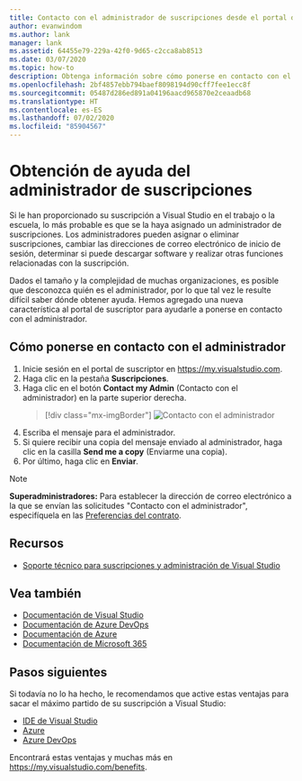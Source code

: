 ```yaml
---
title: Contacto con el administrador de suscripciones desde el portal de suscriptor
author: evanwindom
ms.author: lank
manager: lank
ms.assetid: 64455e79-229a-42f0-9d65-c2cca8ab8513
ms.date: 03/07/2020
ms.topic: how-to
description: Obtenga información sobre cómo ponerse en contacto con el administrador de suscripciones para obtener ayuda con preguntas o problemas.
ms.openlocfilehash: 2bf4857ebb794baef8098194d90cff7fee1ecc8f
ms.sourcegitcommit: 05487d286ed891a04196aacd965870e2ceaadb68
ms.translationtype: HT
ms.contentlocale: es-ES
ms.lasthandoff: 07/02/2020
ms.locfileid: "85904567"
---
```

# <a name="get-assistance-from-your-subscriptions-administrator"></a>Obtención de ayuda del administrador de suscripciones
Si le han proporcionado su suscripción a Visual Studio en el trabajo o la escuela, lo más probable es que se la haya asignado un administrador de suscripciones.  Los administradores pueden asignar o eliminar suscripciones, cambiar las direcciones de correo electrónico de inicio de sesión, determinar si puede descargar software y realizar otras funciones relacionadas con la suscripción.

Dados el tamaño y la complejidad de muchas organizaciones, es posible que desconozca quién es el administrador, por lo que tal vez le resulte difícil saber dónde obtener ayuda.  Hemos agregado una nueva característica al portal de suscriptor para ayudarle a ponerse en contacto con el administrador.   

## <a name="how-to-contact-your-admin"></a>Cómo ponerse en contacto con el administrador
1. Inicie sesión en el portal de suscriptor en <https://my.visualstudio.com>.
2. Haga clic en la pestaña **Suscripciones**. 
3. Haga clic en el botón **Contact my Admin** (Contacto con el administrador) en la parte superior derecha. 
   > [!div class="mx-imgBorder"]
   > ![Contacto con el administrador](_img/contact-my-admin/contact-my-admin-button.png)
4. Escriba el mensaje para el administrador.
5. Si quiere recibir una copia del mensaje enviado al administrador, haga clic en la casilla **Send me a copy** (Enviarme una copia). 
6. Por último, haga clic en **Enviar**.

> [!NOTE]
> **Superadministradores:**  Para establecer la dirección de correo electrónico a la que se envían las solicitudes "Contacto con el administrador", especifíquela en las [Preferencias del contrato](admin-prefs.md#contact-email-address).

## <a name="resources"></a>Recursos
- [Soporte técnico para suscripciones y administración de Visual Studio](https://visualstudio.microsoft.com/support/support-overview-vs)

## <a name="see-also"></a>Vea también
- [Documentación de Visual Studio](https://docs.microsoft.com/visualstudio/)
- [Documentación de Azure DevOps](https://docs.microsoft.com/azure/devops/)
- [Documentación de Azure](https://docs.microsoft.com/azure/)
- [Documentación de Microsoft 365](https://docs.microsoft.com/microsoft-365/)

## <a name="next-steps"></a>Pasos siguientes
Si todavía no lo ha hecho, le recomendamos que active estas ventajas para sacar el máximo partido de su suscripción a Visual Studio:
- [IDE de Visual Studio](vs-ide-benefit.md)
- [Azure](vs-azure.md)
- [Azure DevOps](vs-azure-devops.md)

Encontrará estas ventajas y muchas más en https://my.visualstudio.com/benefits.


